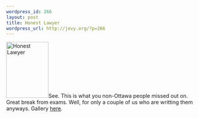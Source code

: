 ```yaml
--- 
wordpress_id: 266
layout: post
title: Honest Lawyer
wordpress_url: http://jevy.org/?p=266
---
```

<img width="113" height="150" class="alignright" id="image307" alt="Honest Lawyer" src="http://jevy.org/wp-content/uploads/2006/04/HonestLawyer.jpg" />See.  This is what you non-Ottawa people missed out on.  Great break from exams.  Well, for only a couple of us who are writting them anyways.  Gallery <a href="http://jevy.org/photos/v/HonestLawyer/">here</a>.
